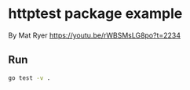 # httptest package example

By Mat Ryer <https://youtu.be/rWBSMsLG8po?t=2234>

## Run

```sh
go test -v .
```